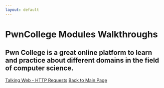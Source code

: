 ```yaml
---
layout: default
---
```

# PwnCollege Modules Walkthroughs
## Pwn College is a great online platform to learn and practice about different domains in the field of computer science.
[Talking Web - HTTP Requests](./Talking-Web-Module.md)
[Back to Main Page](../)
